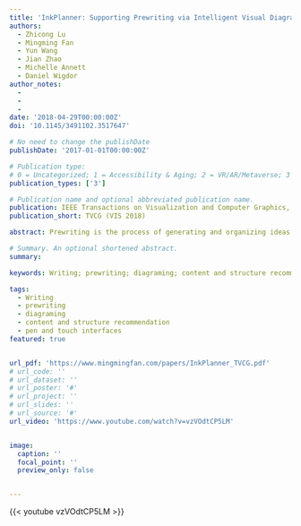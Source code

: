 ```yaml
---
title: 'InkPlanner: Supporting Prewriting via Intelligent Visual Diagramming'
authors:
  - Zhicong Lu
  - Mingming Fan
  - Yun Wang
  - Jian Zhao
  - Michelle Annett
  - Daniel Wigdor
author_notes:
  - 
  - 
  - 
date: '2018-04-29T00:00:00Z'
doi: '10.1145/3491102.3517647'

# No need to change the publishDate 
publishDate: '2017-01-01T00:00:00Z'

# Publication type: 
# 0 = Uncategorized; 1 = Accessibility & Aging; 2 = VR/AR/Metaverse; 3 = Human-AI Collaboration; 4 = UX Methodology; 5 = Social Computing; 6 = Sensing;  7 = Thesis; 8 = Patent
publication_types: ['3']

# Publication name and optional abbreviated publication name.
publication: IEEE Transactions on Visualization and Computer Graphics, Vol. 25, Issue 1, 2019
publication_short: TVCG (VIS 2018)

abstract: Prewriting is the process of generating and organizing ideas before drafting a document. Although often overlooked by novice writers and writing tool developers, prewriting is a critical process that improves the quality of a final document. To better understand current prewriting practices, we first conducted interviews with writing learners and experts. Based on the learners’ needs and experts’ recommendations, we then designed and developed InkPlanner, a novel pen and touch visualization tool that allows writers to utilize visual diagramming for ideation during prewriting. InkPlanner further allows writers to sort their ideas into a logical and sequential narrative by using a novel widget— NarrativeLine. Using a NarrativeLine, InkPlanner can automatically generate a document outline to guide later drafting exercises. Inkplanner is powered by machine-generated semantic and structural suggestions that are curated from various texts. To qualitatively review the tool and understand how writers use InkPlanner for prewriting, two writing experts were interviewed and a user study was conducted with university students. The results demonstrated that InkPlanner encouraged writers to generate more diverse ideas and also enabled them to think more strategically about how to organize their ideas for later drafting.

# Summary. An optional shortened abstract.
summary: 

keywords: Writing; prewriting; diagraming; content and structure recommendation; pen and touch interfaces

tags:
  - Writing
  - prewriting
  - diagraming
  - content and structure recommendation
  - pen and touch interfaces
featured: true


url_pdf: 'https://www.mingmingfan.com/papers/InkPlanner_TVCG.pdf'
# url_code: ''
# url_dataset: ''
# url_poster: '#'
# url_project: ''
# url_slides: ''
# url_source: '#'
url_video: 'https://www.youtube.com/watch?v=vzVOdtCP5LM'


image:
  caption: ''
  focal_point: ''
  preview_only: false


---
```


<!-- put your youtube/Vimeo video ID here if possible -->
{{< youtube vzVOdtCP5LM >}}



